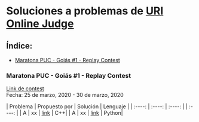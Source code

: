 # Soluciones a problemas de [URI Online Judge](urionlinejudge.com.br)

## Índice:
  * [Maratona PUC - Goiás #1 - Replay Contest](#maratona-puc---goi-s--1---replay-contest)
    
   
### Maratona PUC - Goiás #1 - Replay Contest  
[Link de contest](https://www.urionlinejudge.com.br/judge/es/contests/view/502)  
Fecha: 25 de marzo, 2020 - 30 de marzo, 2020

| Problema     | Propuesto por | Solución     | Lenguaje |
|  :----:        |    :----:   |           :----:  | |           :----:  | 
| A      | xx     | [link]()   | C++|
| A   | xx      | [link]()    | Python|

